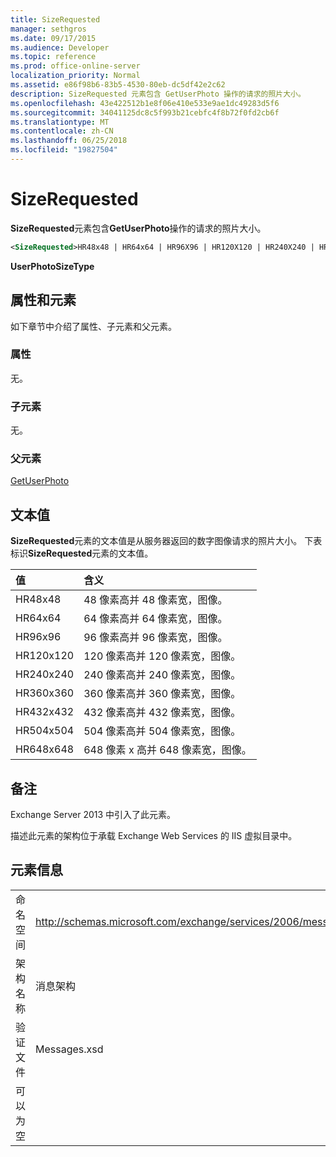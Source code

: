 ```yaml
---
title: SizeRequested
manager: sethgros
ms.date: 09/17/2015
ms.audience: Developer
ms.topic: reference
ms.prod: office-online-server
localization_priority: Normal
ms.assetid: e86f98b6-83b5-4530-80eb-dc5df42e2c62
description: SizeRequested 元素包含 GetUserPhoto 操作的请求的照片大小。
ms.openlocfilehash: 43e422512b1e8f06e410e533e9ae1dc49283d5f6
ms.sourcegitcommit: 34041125dc8c5f993b21cebfc4f8b72f0fd2cb6f
ms.translationtype: MT
ms.contentlocale: zh-CN
ms.lasthandoff: 06/25/2018
ms.locfileid: "19827504"
---
```

# <a name="sizerequested"></a>SizeRequested

**SizeRequested**元素包含**GetUserPhoto**操作的请求的照片大小。 
  
```XML
<SizeRequested>HR48x48 | HR64x64 | HR96X96 | HR120X120 | HR240X240 | HR360X360 | HR432X432 | HR504X504 | HR648X648</SizeRequested>
```

 **UserPhotoSizeType**
## <a name="attributes-and-elements"></a>属性和元素

如下章节中介绍了属性、子元素和父元素。
  
### <a name="attributes"></a>属性

无。
  
### <a name="child-elements"></a>子元素

无。
  
### <a name="parent-elements"></a>父元素

[GetUserPhoto](getuserphoto.md)
  
## <a name="text-value"></a>文本值

**SizeRequested**元素的文本值是从服务器返回的数字图像请求的照片大小。 下表标识**SizeRequested**元素的文本值。 
  
|**值**|**含义**|
|:-----|:-----|
|HR48x48  <br/> |48 像素高并 48 像素宽，图像。  <br/> |
|HR64x64  <br/> |64 像素高并 64 像素宽，图像。  <br/> |
|HR96x96  <br/> |96 像素高并 96 像素宽，图像。  <br/> |
|HR120x120  <br/> |120 像素高并 120 像素宽，图像。  <br/> |
|HR240x240  <br/> |240 像素高并 240 像素宽，图像。  <br/> |
|HR360x360  <br/> |360 像素高并 360 像素宽，图像。  <br/> |
|HR432x432  <br/> |432 像素高并 432 像素宽，图像。  <br/> |
|HR504x504  <br/> |504 像素高并 504 像素宽，图像。  <br/> |
|HR648x648  <br/> |648 像素 x 高并 648 像素宽，图像。  <br/> |
   
## <a name="remarks"></a>备注

Exchange Server 2013 中引入了此元素。
  
描述此元素的架构位于承载 Exchange Web Services 的 IIS 虚拟目录中。
  
## <a name="element-information"></a>元素信息

|||
|:-----|:-----|
|命名空间  <br/> |http://schemas.microsoft.com/exchange/services/2006/messages  <br/> |
|架构名称  <br/> |消息架构  <br/> |
|验证文件  <br/> |Messages.xsd  <br/> |
|可以为空  <br/> ||
   

